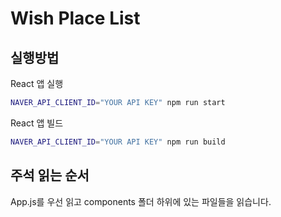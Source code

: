 # Wish Place List

## 실행방법
React 앱 실행
```bash
NAVER_API_CLIENT_ID="YOUR API KEY" npm run start
```

React 앱 빌드
```bash
NAVER_API_CLIENT_ID="YOUR API KEY" npm run build
```
## 주석 읽는 순서
App.js를 우선 읽고 components 폴더 하위에 있는 파일들을 읽습니다.
